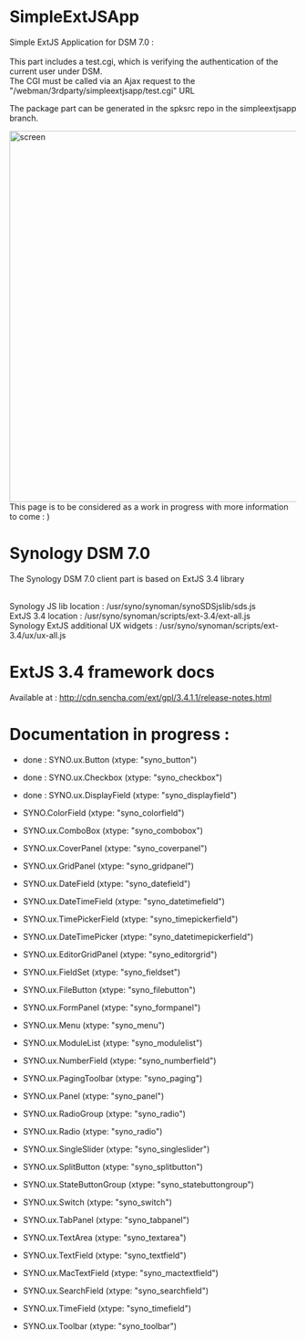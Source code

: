 # SimpleExtJSApp
Simple ExtJS Application for DSM 7.0 :<br><br>
This part includes a test.cgi, which is verifying the authentication of the current user under DSM. <br> 
The CGI must be called via an Ajax request to the "/webman/3rdparty/simpleextjsapp/test.cgi" URL <br>

The package part can be generated in the spksrc repo in the simpleextjsapp branch. <br>

<img width="650" alt="screen" src="https://user-images.githubusercontent.com/57635141/115507429-66d7df80-a27c-11eb-8956-2f99eb8f7561.png">
This page is to be considered as a work in progress with more information to come : ) <br>

# Synology DSM 7.0
The Synology DSM 7.0 client part is based on ExtJS 3.4 library <br><br>

Synology JS lib location : /usr/syno/synoman/synoSDSjslib/sds.js <br>
ExtJS 3.4 location : /usr/syno/synoman/scripts/ext-3.4/ext-all.js <br>
Synology ExtJS additional UX widgets : /usr/syno/synoman/scripts/ext-3.4/ux/ux-all.js <br>

# ExtJS 3.4 framework docs
Available at : http://cdn.sencha.com/ext/gpl/3.4.1.1/release-notes.html<br>

# Documentation in progress :

  - done : SYNO.ux.Button (xtype: "syno_button") <br>
  - done : SYNO.ux.Checkbox (xtype: "syno_checkbox") <br>
  - done : SYNO.ux.DisplayField (xtype: "syno_displayfield") <br>
  - SYNO.ColorField (xtype: "syno_colorfield") <br>
  - SYNO.ux.ComboBox (xtype: "syno_combobox") <br>
  - SYNO.ux.CoverPanel (xtype: "syno_coverpanel") <br>
  - SYNO.ux.GridPanel (xtype: "syno_gridpanel") <br>
  - SYNO.ux.DateField (xtype: "syno_datefield") <br>
  - SYNO.ux.DateTimeField (xtype: "syno_datetimefield") <br>
  - SYNO.ux.TimePickerField (xtype: "syno_timepickerfield") <br>
  - SYNO.ux.DateTimePicker (xtype: "syno_datetimepickerfield") <br>

  - SYNO.ux.EditorGridPanel (xtype: "syno_editorgrid") <br>
  - SYNO.ux.FieldSet (xtype: "syno_fieldset") <br>
  - SYNO.ux.FileButton (xtype: "syno_filebutton") <br>
  - SYNO.ux.FormPanel (xtype: "syno_formpanel") <br>
  - SYNO.ux.Menu (xtype: "syno_menu") <br>
  - SYNO.ux.ModuleList (xtype: "syno_modulelist") <br>
  - SYNO.ux.NumberField (xtype: "syno_numberfield") <br>
  - SYNO.ux.PagingToolbar (xtype: "syno_paging") <br>
  - SYNO.ux.Panel (xtype: "syno_panel") <br>
  - SYNO.ux.RadioGroup (xtype: "syno_radio") <br>
  - SYNO.ux.Radio (xtype: "syno_radio") <br>
  - SYNO.ux.SingleSlider (xtype: "syno_singleslider") <br>
  - SYNO.ux.SplitButton (xtype: "syno_splitbutton") <br>
  - SYNO.ux.StateButtonGroup (xtype: "syno_statebuttongroup") <br>
  - SYNO.ux.Switch (xtype: "syno_switch") <br>
  - SYNO.ux.TabPanel (xtype: "syno_tabpanel") <br>
  - SYNO.ux.TextArea (xtype: "syno_textarea") <br>
  - SYNO.ux.TextField (xtype: "syno_textfield") <br>
  - SYNO.ux.MacTextField (xtype: "syno_mactextfield") <br>
  - SYNO.ux.SearchField (xtype: "syno_searchfield") <br>
  - SYNO.ux.TimeField (xtype: "syno_timefield") <br>
  - SYNO.ux.Toolbar (xtype: "syno_toolbar") <br>

